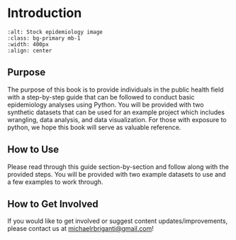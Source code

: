 # Introduction

```{image} ../images/virus_image.jpg
:alt: Stock epidemiology image
:class: bg-primary mb-1
:width: 400px
:align: center
```

## Purpose

The purpose of this book is to provide individuals in the public health field with a step-by-step guide that can be followed to conduct basic epidemiology analyses using Python. You will be provided with two synthetic datasets that can be used for an example project which includes wrangling, data analysis, and data visualization. For those with exposure to python, we hope this book will serve as valuable reference.

## How to Use

Please read through this guide section-by-section and follow along with the provided steps. You will be provided with two example datasets to use and a few examples to work through.

## How to Get Involved

If you would like to get involved or suggest content updates/improvements, please contact us at [michaelrbriganti@gmail.com](michaelrbriganti@gmail.com)!
